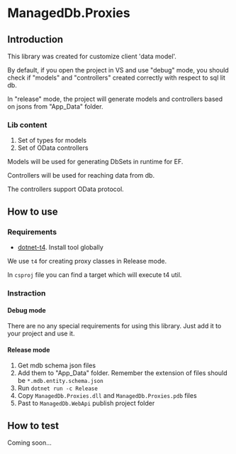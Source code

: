 ﻿# ManagedDb.Proxies

## Introduction

This library was created for customize client 'data model'. 

By default, if you open the project in VS and use "debug" mode, you should check if "models" and "controllers" created correctly with respect to sql lit db. 

In "release" mode, the project will generate models and controllers based on jsons from "App_Data" folder.

### Lib content

1. Set of types for models
2. Set of OData controllers

Models will be used for generating DbSets in runtime for EF.

Controllers will be used for reaching data from db.

The controllers support OData protocol.

## How to use

### Requirements

* [dotnet-t4](https://github.com/mono/t4). Install tool globally

We use `t4` for creating proxy classes in Release mode. 

In `csproj` file you can find a target which will execute t4 util. 

### Instraction

#### Debug mode

There are no any special requirements for using this library. Just add it to your project and use it.

#### Release mode

1. Get mdb schema json files
2. Add them to "App_Data" folder. Remember the extension of files should be `*.mdb.entity.schema.json`
3. Run `dotnet run -c Release`
4. Copy `ManagedDb.Proxies.dll` and `ManagedDb.Proxies.pdb` files
5. Past to `ManagedDb.WebApi` publish project folder

## How to test

Coming soon...